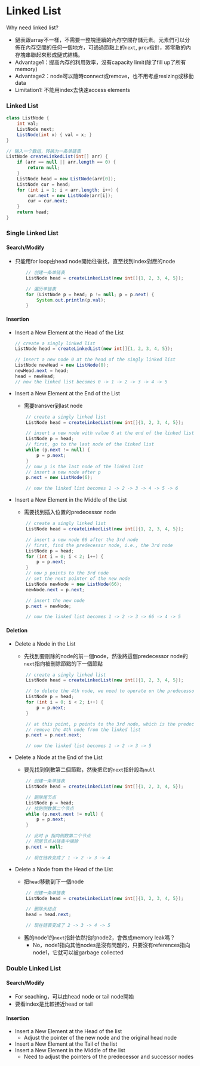 # Linked List
Why need linked list?
- 鏈表跟array不一樣，不需要一整塊連續的內存空間存儲元素。元素們可以分佈在內存空間的任何一個地方，可通過節點上的`next`, `prev`指針，將零散的內存塊串聯起來形成鏈式結構。
- Advantage1：提高內存的利用效率，沒有capacity limit(除了fill up了所有memory)
- Advantage2：node可以隨時connect或remove，也不用考慮resizing或移動data
- Limitation1: 不能用index去快速access elements

### Linked List
```java
class ListNode {
    int val;
    ListNode next;
    ListNode(int x) { val = x; }
}

// 输入一个数组，转换为一条单链表
ListNode createLinkedList(int[] arr) {
    if (arr == null || arr.length == 0) {
        return null;
    }
    ListNode head = new ListNode(arr[0]);
    ListNode cur = head;
    for (int i = 1; i < arr.length; i++) {
        cur.next = new ListNode(arr[i]);
        cur = cur.next;
    }
    return head;
}
```

### Single Linked List
#### Search/Modify
- 只能用for loop由head node開始往後找，直至找到index對應的node
    ```java
        // 创建一条单链表
        ListNode head = createLinkedList(new int[]{1, 2, 3, 4, 5});

        // 遍历单链表
        for (ListNode p = head; p != null; p = p.next) {
            System.out.println(p.val);
        }
    ```

#### Insertion
- Insert a New Element at the Head of the List
    ```java
    // create a singly linked list
    ListNode head = createLinkedList(new int[]{1, 2, 3, 4, 5});

    // insert a new node 0 at the head of the singly linked list
    ListNode newHead = new ListNode(0);
    newHead.next = head;
    head = newHead;
    // now the linked list becomes 0 -> 1 -> 2 -> 3 -> 4 -> 5
    ```

- Insert a New Element at the End of the List
    - 需要transver到last node
    ```java
        // create a singly linked list
        ListNode head = createLinkedList(new int[]{1, 2, 3, 4, 5});

        // insert a new node with value 6 at the end of the linked list
        ListNode p = head;
        // first, go to the last node of the linked list
        while (p.next != null) {
            p = p.next;
        }
        // now p is the last node of the linked list
        // insert a new node after p
        p.next = new ListNode(6);

        // now the linked list becomes 1 -> 2 -> 3 -> 4 -> 5 -> 6
    ```

- Insert a New Element in the Middle of the List
    - 需要找到插入位置的predecessor node
    ```java
        // create a singly linked list
        ListNode head = createLinkedList(new int[]{1, 2, 3, 4, 5});

        // insert a new node 66 after the 3rd node
        // first, find the predecessor node, i.e., the 3rd node
        ListNode p = head;
        for (int i = 0; i < 2; i++) {
            p = p.next;
        }
        // now p points to the 3rd node
        // set the next pointer of the new node
        ListNode newNode = new ListNode(66);
        newNode.next = p.next;

        // insert the new node
        p.next = newNode;

        // now the linked list becomes 1 -> 2 -> 3 -> 66 -> 4 -> 5     
    ```

#### Deletion
- Delete a Node in the List
    - 先找到要刪除的node的前一個node，然後將這個predecessor node的`next`指向被刪除節點的下一個節點
    ```java
        // create a singly linked list
        ListNode head = createLinkedList(new int[]{1, 2, 3, 4, 5});

        // to delete the 4th node, we need to operate on the predecessor node
        ListNode p = head;
        for (int i = 0; i < 2; i++) {
            p = p.next;
        }

        // at this point, p points to the 3rd node, which is the predecessor of the node to be deleted
        // remove the 4th node from the linked list
        p.next = p.next.next;

        // now the linked list becomes 1 -> 2 -> 3 -> 5
    ```

- Delete a Node at the End of the List
    - 要先找到倒數第二個節點，然後把它的`next`指針設為`null`
    ```java
        // 创建一条单链表
        ListNode head = createLinkedList(new int[]{1, 2, 3, 4, 5});

        // 删除尾节点
        ListNode p = head;
        // 找到倒数第二个节点
        while (p.next.next != null) {
            p = p.next;
        }

        // 此时 p 指向倒数第二个节点
        // 把尾节点从链表中摘除
        p.next = null;

        // 现在链表变成了 1 -> 2 -> 3 -> 4
    ```
- Delete a Node from the Head of the List
    - 把`head`移動到下一個node
    ```java
        // 创建一条单链表
        ListNode head = createLinkedList(new int[]{1, 2, 3, 4, 5});

        // 删除头结点
        head = head.next;

        // 现在链表变成了 2 -> 3 -> 4 -> 5
    ```

    - 舊的node1的`next`指針依然指向node2，會做成memory leak嗎？
        - No，node1指向其他nodes是沒有問題的，只要沒有references指向node1，它就可以被garbage collected

### Double Linked List
#### Search/Modify
- For seaching，可以由head node or tail node開始
- 要看index是比較接近head or tail

#### Insertion
- Insert a New Element at the Head of the list
    - Adjust the pointer of the new node and the original head node 
- Insert a New Element at the Tail of the list
- Insert a New Element in the Middle of the list
    - Need to adjust the pointers of the predecessor and successor nodes  
